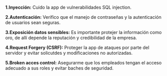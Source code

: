 **1.Inyección:**  Cuido la app de vulnerabilidades SQL injection.

**2.Autenticación:** Verifico que el manejo de contraseñas y la autenticación de usuarios sean seguras.

**3.Exposición datos sensibles:** Es importante protejer la información como oro, de allí depende la reputación y credibilidad de la empresa.

**4.Request Forgery (CSRF):** Proteger la app de ataques por parte del servidor y evitar solicutdes y modificaciones no autorizadas.

**5.Broken acces control:** Asegurarme que los empleados tengan el acceso adecuado a sus roles y evitar baches de seguridad.
